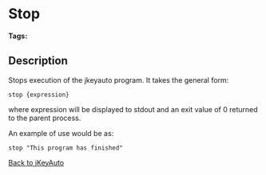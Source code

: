 # Stop

<PageHeader />  

**Tags:**
<badge text='program profiling' vertical='middle' />

## Description

Stops execution of the jkeyauto program. It takes the general form:

```
stop {expression}
```

where expression will be displayed to stdout and an exit value of 0 returned to the parent process.

An example of use would be as:

```
stop "This program has finished"
```

[Back to jKeyAuto](./../jkeyauto/README.md)

<PageFooter />
